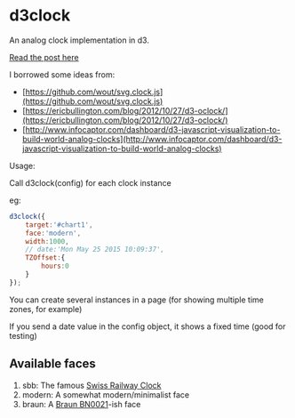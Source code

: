 d3clock
=======

An analog clock implementation in d3.

[Read the post here](http://www.danielpradilla.info/blog/en/a-swiss-railway-clock-in-d3/)

I borrowed some ideas from:
- [https://github.com/wout/svg.clock.js](https://github.com/wout/svg.clock.js)
- [https://ericbullington.com/blog/2012/10/27/d3-oclock/](https://ericbullington.com/blog/2012/10/27/d3-oclock/)
- [http://www.infocaptor.com/dashboard/d3-javascript-visualization-to-build-world-analog-clocks](http://www.infocaptor.com/dashboard/d3-javascript-visualization-to-build-world-analog-clocks)


Usage:

Call d3clock(config) for each clock instance

eg:
```javascript
d3clock({
	target:'#chart1',
	face:'modern',
	width:1000,
	// date:'Mon May 25 2015 10:09:37',
	TZOffset:{
		hours:0
	}
});
```

You can create several instances in a page (for showing multiple time zones, for example)

If you send a date value in the config object, it shows a fixed time (good for testing)


Available faces
----------------

1. sbb: The famous [Swiss Railway Clock](https://en.wikipedia.org/wiki/Swiss_railway_clock)
2. modern: A somewhat modern/minimalist face
3. braun: A [Braun BN0021](http://www.braun-clocks.com/watch/BN0021BKBKG)-ish face